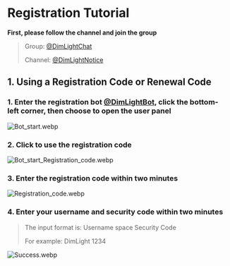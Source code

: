 # Registration Tutorial

**First, please follow the channel and join the group**

> Group: [@DimLightChat](https://t.me/DimLightChat)
> 
> Channel: [@DimLightNotice](https://t.me/DimLightNotice)

## **1. Using a Registration Code or Renewal Code**

### 1. Enter the registration bot [@DimLightBot](https://t.me/DimLightBot), click the bottom-left corner, then choose to open the user panel

![Bot_start.webp](/Bot_start.webp)

### 2. Click to use the registration code

![Bot_start_Registration_code.webp](/Bot_start_Registration_code.webp)

### 3. Enter the registration code within two minutes

![Registration_code.webp](/Registration_code.webp)

### 4. Enter your username and security code within two minutes


> The input format is: Username space Security Code
> 
> For example: DimLight 1234

![Success.webp](/Success.webp)